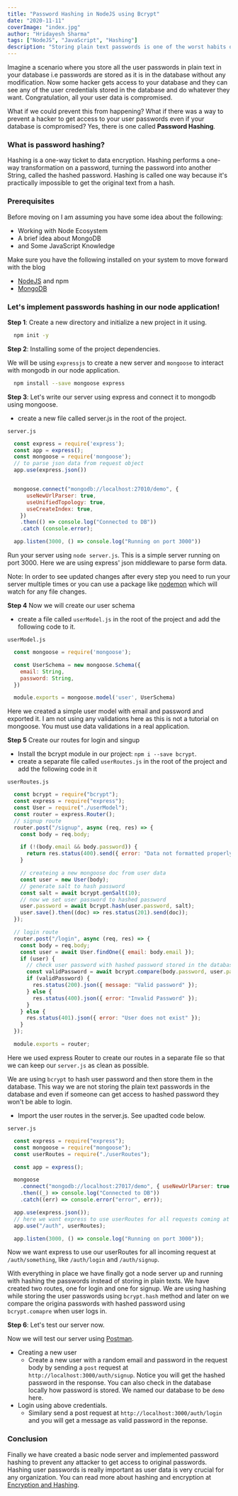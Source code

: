 ```yaml
---
title: "Password Hashing in NodeJS using Bcrypt"
date: "2020-11-11"
coverImage: "index.jpg"
author: "Hridayesh Sharma"
tags: ["NodeJS", "JavaScript", "Hashing"]
description: "Storing plain text passwords is one of the worst habits of our time. Don't store plain text passwords, use passwords hashing instead."
---
```


Imagine a scenario where you store all the user passwords in plain text in your database i.e passwords are stored as it is in the database without any modification. Now some hacker gets access to your database and they can see any of the user credentials stored in the database and do whatever they want. Congratulation, all your user data is compromised.

What if we could prevent this from happening? What if there was a way to prevent a hacker to get access to your user passwords even if your database is compromised? Yes, there is one called **Password Hashing**.

### What is password hashing?
Hashing is a one-way ticket to data encryption. Hashing performs a one-way transformation on a password, turning the password into another String, called the hashed password. Hashing is called one way because it's practically impossible to get the original text from a hash.

### Prerequisites
Before moving on I am assuming you have some idea about the following:
  - Working with Node Ecosystem
  - A brief idea about MongoDB
  - and Some JavaScript Knowledge
  
Make sure you have the following installed on your system to move forward with the blog
  - [NodeJS](https://nodejs.org/en/) and npm
  - [MongoDB](mongodb.com)


### Let's implement passwords hashing in our node application!

**Step 1**: Create a new directory and initialize a new project in it using.
```bash
  npm init -y
```

**Step 2**: Installing some of the project dependencies.

We will be using `expressjs` to create a new server and `mongoose` to interact with mongodb in our node application. 

```bash
  npm install --save mongoose express
```


**Step 3**: Let's write our server using express and connect it to mongodb using mongoose.

  - create a new file called server.js in the root of the project.
  
  `server.js`
  ```js
    const express = require('express');
    const app = express();
    const mongoose = require('mongoose');
    // to parse json data from request object
    app.use(express.json())


    mongoose.connect("mongodb://localhost:27010/demo", {
        useNewUrlParser: true,
        useUnifiedTopology: true,
        useCreateIndex: true,
      })
      .then(() => console.log("Connected to DB"))
      .catch (console.error);

    app.listen(3000, () => console.log("Running on port 3000"))
  ```

Run your server using `node server.js`. This is a simple server running on port 3000. Here we are using express' json middleware to parse form data.

Note: In order to see updated changes after every step you need to run your server multiple times or you can use a package like [nodemon](https://www.npmjs.com/package/nodemon) which will watch for any file changes.

**Step 4** Now we will create our user schema
  - create a file called `userModel.js` in the root of the project and add the following code to it.
  
  `userModel.js`
  ```js
    const mongoose = require('mongoose');

    const UserSchema = new mongoose.Schema({
      email: String,
      password: String,
    })

    module.exports = mongoose.model('user', UserSchema)
  ```

  Here we created a simple user model with email and password and exported it. I am not using any validations here as this is not a tutorial on mongoose. You must use data validations in a real application.
  
**Step 5** Create our routes for login and singup

  - Install the bcrypt module in our project: `npm i --save bcrypt`.
  - create a separate file called `userRoutes.js` in the root of the project and add the following code in it
  
  `userRoutes.js`
  ```js
    const bcrypt = require("bcrypt");
    const express = require("express");
    const User = require("./userModel");
    const router = express.Router();
    // signup route
    router.post("/signup", async (req, res) => {
      const body = req.body;

      if (!(body.email && body.password)) {
        return res.status(400).send({ error: "Data not formatted properly" });
      }

      // createing a new mongoose doc from user data
      const user = new User(body);
      // generate salt to hash password
      const salt = await bcrypt.genSalt(10);
      // now we set user password to hashed password
      user.password = await bcrypt.hash(user.password, salt);
      user.save().then((doc) => res.status(201).send(doc));
    });

    // login route
    router.post("/login", async (req, res) => {
      const body = req.body;
      const user = await User.findOne({ email: body.email });
      if (user) {
        // check user password with hashed password stored in the database
        const validPassword = await bcrypt.compare(body.password, user.password);
        if (validPassword) {
          res.status(200).json({ message: "Valid password" });
        } else {
          res.status(400).json({ error: "Invalid Password" });
        }
      } else {
        res.status(401).json({ error: "User does not exist" });
      }
    });

    module.exports = router;
  ```
  Here we used express Router to create our routes in a separate file so that we can keep our `server.js` as clean as possible.

  We are using `bcrypt` to hash user password and then store them in the database. This way we are not storing the plain text passwords in the database and even if someone can get access to hashed password they won't be able to login.

  - Import the user routes in the server.js. See upadted code below.
  
  `server.js`
  ```js
    const express = require("express");
    const mongoose = require("mongoose");
    const userRoutes = require("./userRoutes");

    const app = express();

    mongoose
      .connect("mongodb://localhost:27017/demo", { useNewUrlParser: true })
      .then((_) => console.log("Connected to DB"))
      .catch((err) => console.error("error", err));

    app.use(express.json());
    // here we want express to use userRoutes for all requests coming at /auth like /auth/login
    app.use("/auth", userRoutes);

    app.listen(3000, () => console.log("Running on port 3000"));
  ```
  Now we want express to use our userRoutes for all incoming request at `/auth/something`, like `/auth/login` and `/auth/signup`.


With everything in place we have finally got a node server up and running with hashing the passwords instead of storing in plain texts. We have created two routes, one for login and one for signup. We are using hashing while storing the user passwords using `bcrypt.hash` method and later on we compare the origina passwords with hashed password using `bcrypt.comapre` when user logs in.

**Step 6**: Let's test our server now.

Now we will test our server using [Postman](https://www.postman.com/). 
- Creating a new user
  - Create a new user with a random email and password in the request body by sending a `post` request at `http://localhost:3000/auth/signup`. Notice you will get the hashed password in the response. You can also check in the database locally how password is stored. We named our database to be `demo` here.
- Login using above credentials.
  - Similary send a post request at `http://localhost:3000/auth/login` and you will get a message as valid password in the reponse.
  
### Conclusion

Finally we have created a basic node server and implemented password hashing to prevent any attacker to get access to original passwords. Hashing user passwords is really important as user data is very crucial for any organization. You can read more about hashing and encryption at [Encryption and Hashing](https://www.loginradius.com/engineering/blog/encryption-and-hashing/).


  